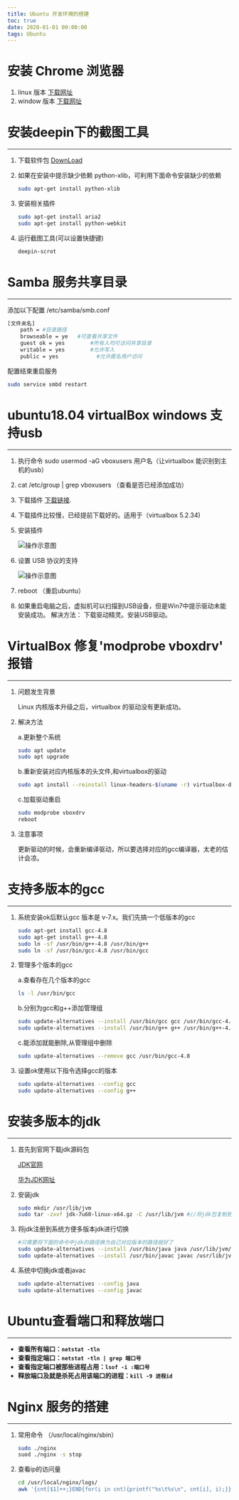 ```yaml
---
title: Ubuntu 开发环境的搭建
toc: true
date: 2020-01-01 00:00:00
tags: Ubuntu
---
```


# 安装 Chrome 浏览器

1. linux 版本 [下载网址](https://www.google.cn/chrome/)
2. window 版本 [下载网址](https://www.google.cn/chrome/?standalone=1&platform=win64)

# 安装deepin下的截图工具

------

1. 下载软件包 [DownLoad](http://justcode.ikeepstudying.com/wp-content/uploads/2015/12/deepin-scrot_2.0-0deepin_all.zip)

2. 如果在安装中提示缺少依赖 python-xlib，可利用下面命令安装缺少的依赖

   ```bash
   sudo apt-get install python-xlib
   ```

3. 安装相关插件

   ```bash
   sudo apt-get install aria2
   sudo apt-get install python-webkit
   ```

4. 运行截图工具(可以设置快捷键)

   ```bash
   deepin-scrot
   ```

   

# Samba 服务共享目录

------

添加以下配置 /etc/samba/smb.conf

```bash
[文件夹名]
	path = #目录路径
	browseable = ye   #可查看共享文件
	guest ok = yes        #所有人均可访问共享目录
	writable = yes        #允许写入
	public = yes            #允许匿名用户访问
```

配置结束重启服务

```bash
sudo service smbd restart
```

# ubuntu18.04 virtualBox windows 支持usb

------



1. 执行命令
   sudo usermod -aG vboxusers 用户名（让virtualbox 能识别到主机的usb）

2. cat /etc/group | grep vboxusers （查看是否已经添加成功）

3. 下载插件 [下载链接](https://download.java.net/virtualbox/).

4. 下载插件比较慢，已经提前下载好的。适用于（virtualbox 5.2.34) 

5. 安装插件

   ![操作示意图](Ubuntu%20%E5%BC%80%E5%8F%91%E7%8E%AF%E5%A2%83%E7%9A%84%E6%90%AD%E5%BB%BA/image-20201111105153041.png)

6. 设置 USB 协议的支持

   ![操作示意图](Ubuntu%20%E5%BC%80%E5%8F%91%E7%8E%AF%E5%A2%83%E7%9A%84%E6%90%AD%E5%BB%BA/image-20201111105232574.png)

7. reboot （重启ubuntu）

8. 如果重启电脑之后，虚拟机可以扫描到USB设备，但是Ｗin7中提示驱动未能安装成功。
   解决方法：
   下载驱动精灵。安装USB驱动。

# VirtualBox 修复'modprobe vboxdrv' 报错

------



1. 问题发生背景 

   Linux 内核版本升级之后，virtualbox 的驱动没有更新成功。

2. 解决方法

   a.更新整个系统

   ```bash
   sudo apt update
   sudo apt upgrade
   ```

   b.重新安装对应内核版本的头文件,和virtualbox的驱动

   ```bash
   sudo apt install --reinstall linux-headers-$(uname -r) virtualbox-dkms dkms
   ```

   c.加载驱动重启

   ```bash
   sudo modprobe vboxdrv
   reboot
   ```


3. 注意事项

   更新驱动的时候，会重新编译驱动，所以要选择对应的gcc编译器，太老的估计会凉。

# 支持多版本的gcc

------



1. 系统安装ok后默认gcc 版本是 v-7.x。我们先搞一个低版本的gcc

   ```bash
   sudo apt-get install gcc-4.8
   sudo apt-get install g++-4.8
   sudo ln -sf /usr/bin/g++-4.8 /usr/bin/g++
   sudo ln -sf /usr/bin/gcc-4.8 /usr/bin/gcc
   ```

2. 管理多个版本的gcc

   a.查看存在几个版本的gcc

   ```bash
   ls -l /usr/bin/gcc
   ```

   b.分别为gcc和g++添加管理组

   ```bash
   sudo update-alternatives --install /usr/bin/gcc gcc /usr/bin/gcc-4.8 40
   sudo update-alternatives --install /usr/bin/g++ g++ /usr/bin/g++-4.8 40
   ```

   c.能添加就能删除,从管理组中删除

   ```bash
   sudo update-alternatives --remove gcc /usr/bin/gcc-4.8
   ```

3. 设置ok使用以下指令选择gcc的版本

   ```bash
   sudo update-alternatives --config gcc
   sudo update-alternatives --config g++
   ```

# 安装多版本的jdk

------



1. 首先到官网下载jdk源码包

   [JDK官网](http://www.oracle.com/technetwork/java/javase/downloads/index.html)

   [华为JDK网址](https://mirrors.huaweicloud.com/java/jdk/)

2. 安装jdk

   ```bash
   sudo mkdir /usr/lib/jvm
   sudo tar -zxvf jdk-7u60-linux-x64.gz -C /usr/lib/jvm #//将jdk包复制到该目录进行解压
   ```

3. 将jdk注册到系统方便多版本jdk进行切换

   ```bash
   #只需要将下面的命令中jdk的路径换为自己对应版本的路径就好了
   sudo update-alternatives --install /usr/bin/java java /usr/lib/jvm/jdk1.8.0_191/bin/java 300
   sudo update-alternatives --install /usr/bin/javac javac /usr/lib/jvm/jdk1.8.0_191/bin/javac 300
   ```

4. 系统中切换jdk或者javac

   ```bash
   sudo update-alternatives --config java
   sudo update-alternatives --config javac
   ```


# Ubuntu查看端口和释放端口

------

- **查看所有端口：`netstat -tln`**
- **查看指定端口：`netstat -tln | grep 端口号`**
- **查看指定端口被那些进程占用：`lsof -i :端口号`**
- **释放端口及就是杀死占用该端口的进程：`kill -9 进程id`**

# Nginx 服务的搭建

------

1. 常用命令 （/usr/local/nginx/sbin）

   ```bash
   sudo ./nginx 
   suod ./nginx -s stop
   ```

2. 查看ip的访问量

   ```bash
   cd /usr/local/nginx/logs/
   awk '{cnt[$1]++;}END{for(i in cnt){printf("%s\t%s\n", cnt[i], i);}}' access.log|sort -n
   ```

   

